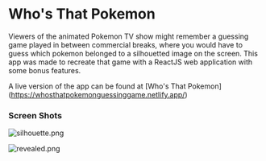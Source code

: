 # Who's That Pokemon

Viewers of the animated Pokemon TV show might remember a guessing game
played in between commercial breaks, where you would have to guess which
pokemon belonged to a silhouetted image on the screen.  This app was made
to recreate that game with a ReactJS web application with some bonus features.

A live version of the app can be found at [Who's That Pokemon] (https://whosthatpokemonguessinggame.netlify.app/)

### Screen Shots

![silhouette.png](https://images.zenhubusercontent.com/61552f09d57459bb83e8afd0/5c674f78-133f-4dc1-9159-5ce2bf6f1f7e)

![revealed.png](https://images.zenhubusercontent.com/61552f09d57459bb83e8afd0/33349507-5928-4b46-a876-a073b1460f21)
